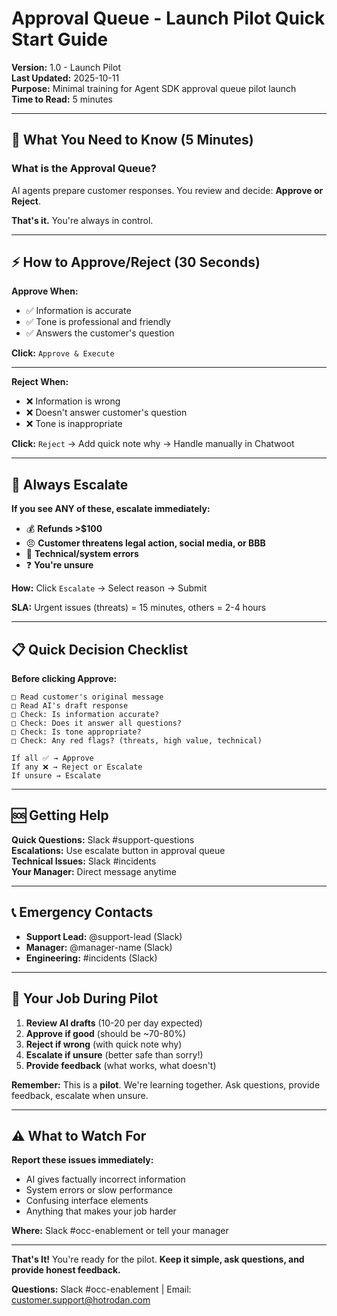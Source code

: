 # Approval Queue - Launch Pilot Quick Start Guide

**Version:** 1.0 - Launch Pilot  
**Last Updated:** 2025-10-11  
**Purpose:** Minimal training for Agent SDK approval queue pilot launch  
**Time to Read:** 5 minutes

---

## 🎯 What You Need to Know (5 Minutes)

### What is the Approval Queue?

AI agents prepare customer responses. You review and decide: **Approve or Reject**.

**That's it.** You're always in control.

---

## ⚡ How to Approve/Reject (30 Seconds)

**Approve When:**

- ✅ Information is accurate
- ✅ Tone is professional and friendly
- ✅ Answers the customer's question

**Click:** `Approve & Execute`

---

**Reject When:**

- ❌ Information is wrong
- ❌ Doesn't answer customer's question
- ❌ Tone is inappropriate

**Click:** `Reject` → Add quick note why → Handle manually in Chatwoot

---

## 🚨 Always Escalate

**If you see ANY of these, escalate immediately:**

- 💰 **Refunds >$100**
- 😠 **Customer threatens legal action, social media, or BBB**
- 🔧 **Technical/system errors**
- ❓ **You're unsure**

**How:** Click `Escalate` → Select reason → Submit

**SLA:** Urgent issues (threats) = 15 minutes, others = 2-4 hours

---

## 📋 Quick Decision Checklist

**Before clicking Approve:**

```
□ Read customer's original message
□ Read AI's draft response
□ Check: Is information accurate?
□ Check: Does it answer all questions?
□ Check: Is tone appropriate?
□ Check: Any red flags? (threats, high value, technical)

If all ✅ → Approve
If any ❌ → Reject or Escalate
If unsure → Escalate
```

---

## 🆘 Getting Help

**Quick Questions:** Slack #support-questions  
**Escalations:** Use escalate button in approval queue  
**Technical Issues:** Slack #incidents  
**Your Manager:** Direct message anytime

---

## 📞 Emergency Contacts

- **Support Lead:** @support-lead (Slack)
- **Manager:** @manager-name (Slack)
- **Engineering:** #incidents (Slack)

---

## 🎯 Your Job During Pilot

1. **Review AI drafts** (10-20 per day expected)
2. **Approve if good** (should be ~70-80%)
3. **Reject if wrong** (with quick note why)
4. **Escalate if unsure** (better safe than sorry!)
5. **Provide feedback** (what works, what doesn't)

**Remember:** This is a **pilot**. We're learning together. Ask questions, provide feedback, escalate when unsure.

---

## ⚠️ What to Watch For

**Report these issues immediately:**

- AI gives factually incorrect information
- System errors or slow performance
- Confusing interface elements
- Anything that makes your job harder

**Where:** Slack #occ-enablement or tell your manager

---

**That's It!** You're ready for the pilot. **Keep it simple, ask questions, and provide honest feedback.**

**Questions:** Slack #occ-enablement | Email: customer.support@hotrodan.com
